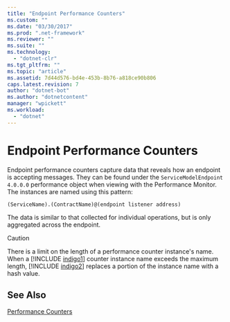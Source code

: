 ```yaml
---
title: "Endpoint Performance Counters"
ms.custom: ""
ms.date: "03/30/2017"
ms.prod: ".net-framework"
ms.reviewer: ""
ms.suite: ""
ms.technology: 
  - "dotnet-clr"
ms.tgt_pltfrm: ""
ms.topic: "article"
ms.assetid: 7d44d576-bd4e-453b-8b76-a818ce90b806
caps.latest.revision: 7
author: "dotnet-bot"
ms.author: "dotnetcontent"
manager: "wpickett"
ms.workload: 
  - "dotnet"
---
```

# Endpoint Performance Counters
Endpoint performance counters capture data that reveals how an endpoint is accepting messages. They can be found under the `ServiceModelEndpoint 4.0.0.0` performance object when viewing with the Performance Monitor. The instances are named using this pattern:  
  
```  
(ServiceName).(ContractName)@(endpoint listener address)  
```  
  
 The data is similar to that collected for individual operations, but is only aggregated across the endpoint.  
  
> [!CAUTION]
>  There is a limit on the length of a performance counter instance's name. When a [!INCLUDE [indigo1](../../../../../includes/indigo1-md.md)] counter instance name exceeds the maximum length, [!INCLUDE [indigo2](../../../../../includes/indigo2-md.md)] replaces a portion of the instance name with a hash value.  
  
## See Also  
 [Performance Counters](../../../../../docs/framework/wcf/diagnostics/performance-counters/index.md)
